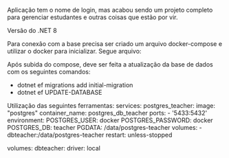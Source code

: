 Aplicação tem o nome de login, mas acabou sendo um projeto completo para gerenciar estudantes e outras coisas que estão por vir.

Versão do .NET 8

Para conexão com a base precisa ser criado um arquivo docker-compose e utilizar o docker para inicializar. Segue arquivo:

Após subida do compose, deve ser feita a atualização da base de dados com os seguintes comandos:
- dotnet ef migrations add initial-migration
- dotnet ef UPDATE-DATABASE

Utilização das seguintes ferramentas:
services:
  postgres_teacher:
    image: "postgres"
    container_name: postgres_db_teacher
    ports:
      - '5433:5432'
    environment:
      POSTGRES_USER: docker
      POSTGRES_PASSWORD: docker
      POSTGRES_DB: teacher
      PGDATA: /data/postgres-teacher
    volumes:
      - dbteacher:/data/postgres-teacher
    restart: unless-stopped

volumes:
  dbteacher:
    driver: local
